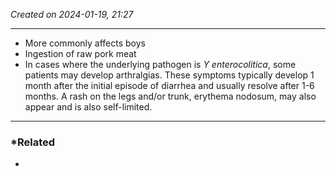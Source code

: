 *Created on 2024-01-19, 21:27* 

---
- More commonly affects boys
- Ingestion of raw pork meat 
- In cases where the underlying pathogen is _Y enterocolitica_, some patients may develop arthralgias. These symptoms typically develop 1 month after the initial episode of diarrhea and usually resolve after 1-6 months. A rash on the legs and/or trunk, erythema nodosum, may also appear and is also self-limited.

---
### *Related
- 